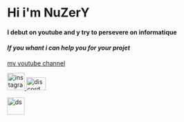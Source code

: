 # Hi i'm NuZerY
#### I debut on youtube and y try to persevere on informatique
####  _If you whant i can help you for your projet_
[my youtube channel](https://www.youtube.com/channel/UCgtJTJnEAMjWZtAf5wrs0dg)

<p align="left"> <a href="https://www.instagram.com/nuzery_yt/?hl=fr" target="_blank" rel="noreferrer"> <img src="https://cdn.discordapp.com/attachments/1036192692557856780/1040685220132823070/d0de1a7bd95740f63f7bcf2d9b443047.png" alt="instagram" width="40" height="40"/> </a> <a href="https://discord.com/channels/864114945725956096/864114946215116832" target="_blank" rel="noreferrer"> <img src="https://logo-marque.com/wp-content/uploads/2020/12/Discord-Logo.png" alt="discord" width="45" height="30"/> <p align="left"> <a href="https://discord.com/channels/864114945725956096/864114946215116832" target="blank" rel="noreferrer"> <img src="https://www.google.com/search?q=discord+jpg&tbm=isch&ved=2ahUKEwiPrOb7sKn7AhWcV6QEHVwiCccQ2-cCegQIABAA&oq=discord+jpg&gs_lcp=CgNpbWcQAzIECCMQJzIGCAAQBRAeMgYIABAFEB4yBggAEAgQHjIGCAAQCBAeMgYIABAIEB4yBggAEAgQHjIGCAAQCBAeMgYIABAFEB4yBggAEAUQHjoHCAAQsQMQQzoECAAQQzoFCAAQgAQ6CAgAEIAEELEDOgQIABAeUABYyQZgqgdoAHAAeACAAU6IAbACkgEBNJgBAKABAaoBC2d3cy13aXotaW1nwAEB&sclient=img&ei=sfRvY8-PH5yvkdUP3MSkuAw&bih=969&biw=1920&rlz=1C1CHBF_frFR1021FR1021#imgrc=u8mIrxWZy8XsOM" alt="ds" width="40" height="40"/> </a>
<!--
**NuZerY/NuZerY** is a ✨ _special_ ✨ repository because its `README.md` (this file) appears on your GitHub profile.

Here are some ideas to get you started:

- 🔭 I’m currently working on ...
- 🌱 I’m currently learning ...
- 👯 I’m looking to collaborate on ...
- 🤔 I’m looking for help with ...
- 💬 Ask me about ...
- 📫 How to reach me: ...
- 😄 Pronouns: ...
- ⚡ Fun fact: ...
-->
